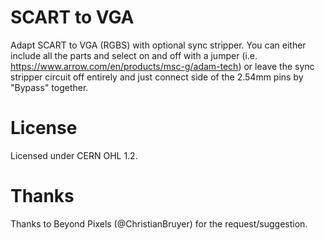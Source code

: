 # SCART to VGA
Adapt SCART to VGA (RGBS) with optional sync stripper. You can either include all the parts and select on and off with a jumper (i.e. https://www.arrow.com/en/products/msc-g/adam-tech) or leave the sync stripper circuit off entirely and just connect side of the 2.54mm pins by "Bypass" together.

# License
Licensed under CERN OHL 1.2.

# Thanks
Thanks to Beyond Pixels (@ChristianBruyer) for the request/suggestion.